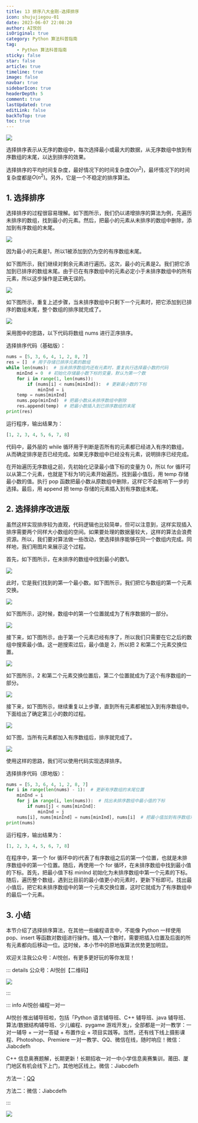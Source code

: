 ```yaml
---
title: 13 排序八大金刚-选择排序
icon: shujujiegou-01
date: 2023-06-07 22:08:20
author: AI悦创
isOriginal: true
category: Python 算法科普指南
tag:
    - Python 算法科普指南
sticky: false
star: false
article: true
timeline: true
image: false
navbar: true
sidebarIcon: true
headerDepth: 5
comment: true
lastUpdated: true
editLink: false
backToTop: true
toc: true
---
```


![](./13.assets/5e12922c0001eb8d06400426.jpg)

选择排序表示从无序的数组中，每次选择最小或最大的数据，从无序数组中放到有序数组的末尾，以达到排序的效果。

选择排序的平均时间复杂度，最好情况下的时间复杂度$O(n^2)$，最坏情况下的时间复杂度都是$O(n^2)$。另外，它是一个不稳定的排序算法。

## 1. 选择排序

选择排序的过程很容易理解。如下图所示，我们仍以递增排序的算法为例，先遍历未排序的数组，找到最小的元素。然后，把最小的元素从未排序的数组中删除，添加到有序数组的末尾。

![](./13.assets/5e0da5e40001128405930216.png)



因为最小的元素是1，所以1被添加到仍为空的有序数组末尾。

如下图所示，我们继续对剩余元素进行遍历。这次，最小的元素是2。我们把它添加到已排序的数组末尾。由于已在有序数组中的元素必定小于未排序数组中的所有元素，所以这步操作是正确无误的。

![](./13.assets/5e0da60200013df805190218.png)

如下图所示，重复上述步骤，当未排序数组中只剩下一个元素时，把它添加到已排序的数组末尾，整个数组的排序就完成了。

![](./13.assets/5e0da6180001915d06010232.png)

采用图中的思路，以下代码将数组 nums 进行正序排序。

选择排序代码（基础版）：

```python
nums = [5, 3, 6, 4, 1, 2, 8, 7]
res = []  # 用于存储已排序元素的数组
while len(nums):  # 当未排序数组内还有元素时，重复执行选择最小数的代码
    minInd = 0  # 初始化存储最小数下标的变量，默认为第一个数
    for i in range(1, len(nums)):
        if (nums[i] < nums[minInd]):  # 更新最小数的下标
            minInd = i
    temp = nums[minInd]
    nums.pop(minInd)  # 把最小数从未排序数组中删除
    res.append(temp)  # 把最小数插入到已排序数组的末尾
print(res)
```

运行程序，输出结果为：

```python
[1, 2, 3, 4, 5, 6, 7, 8]
```

代码中，最外层的 while 循环用于判断是否所有的元素都已经进入有序的数组，从而确定排序是否已经完成。如果无序数组中已经没有元素，说明排序已经完成。

在开始遍历无序数组之前，先初始化记录最小值下标的变量为 0，所以 for 循环可以从第二个元素，也就是下标为1的元素开始遍历。找到最小值后，用 temp 存储最小数的值。执行 pop 函数把最小数从原数组中删除，这样它不会影响下一步的选择。最后，用 append 把 temp 存储的元素插入到有序数组末尾。

## 2. 选择排序改进版

虽然这样实现排序较为直观，代码逻辑也比较简单，但可以注意到，这样实现插入排序需要两个同样大小数组的空间。如果要处理的数据量较大，这样的算法会浪费资源。所以，我们要对算法做一些改动，使选择排序能够在同一个数组内完成。同样地，我们用图片来展示这个过程。

首先，如下图所示，在未排序的数组中找到最小的数1。

![](./13.assets/5e0da6780001720405990083.png)

此时，它是我们找到的第一个最小数。如下图所示，我们把它与数组的第一个元素交换。

![](./13.assets/5e0da6dc0001459d05950086.png)



如下图所示，这时候，数组中的第一个位置就成为了有序数据的一部分。

![](./13.assets/5e0da6d500014d5b05960091.png)

接下来，如下图所示，由于第一个元素已经有序了，所以我们只需要在它之后的数组中搜索最小值。这一趟搜索过后，最小值是 2，所以把 2 和第二个元素交换位置。

![](./13.assets/5e0da6cf000182fc05890092.png)

如下图所示，2 和第二个元素交换位置后，第二个位置就成为了这个有序数组的一部分。

![](./13.assets/5e0da6c800010af805910090.png)



接下来，如下图所示，继续重复以上步骤，直到所有元素都被加入到有序数组中。下面给出了确定第三小的数的过程。

![](./13.assets/5e0da6c100019e9a05900082.png)

如下图，当所有元素都加入有序数组后，排序就完成了。

![](./13.assets/5e0da6b80001864a06050091.png)

使用这样的思路，我们可以使用代码实现选择排序。

选择排序代码（原地版）：

```python
nums = [5, 3, 6, 4, 1, 2, 8, 7]
for i in range(len(nums) - 1):  # 更新有序数组的末尾位置
    minInd = i
    for j in range(i, len(nums)):  # 找出未排序数组中最小值的下标
        if nums[j] < nums[minInd]:
            minInd = j
    nums[i], nums[minInd] = nums[minInd], nums[i]  # 把最小值加到有序数组末尾
print(nums)
```

运行程序，输出结果为：

```python
[1, 2, 3, 4, 5, 6, 7, 8]
```

在程序中，第一个 for 循环中的i代表了有序数组之后的第一个位置，也就是未排序数组中的第一个位置。随后，再使用一个 for 循环，在未排序数组中找到最小值的下标。首先，把最小值下标 minInd 初始化为未排序数组中第一个元素的下标。随后，遍历整个数组，遇到比目前的最小值更小的元素时，更新下标即可。找出最小值后，把它和未排序数组中的第一个元素交换位置，这时它就成为了有序数组中的最后一个元素。

## 3. 小结

本节介绍了选择排序算法，在其他一些编程语言中，不能像 Python 一样使用 pop、insert 等函数对数组进行操作。插入一个数时，需要把插入位置及后面的所有元素都向后移动一位。这时候，本小节中的原地版算法优势更加明显。







欢迎关注我公众号：AI悦创，有更多更好玩的等你发现！

::: details 公众号：AI悦创【二维码】

![](/gzh.jpg)

:::

::: info AI悦创·编程一对一

AI悦创·推出辅导班啦，包括「Python 语言辅导班、C++ 辅导班、java 辅导班、算法/数据结构辅导班、少儿编程、pygame 游戏开发」，全部都是一对一教学：一对一辅导 + 一对一答疑 + 布置作业 + 项目实践等。当然，还有线下线上摄影课程、Photoshop、Premiere 一对一教学、QQ、微信在线，随时响应！微信：Jiabcdefh

C++ 信息奥赛题解，长期更新！长期招收一对一中小学信息奥赛集训，莆田、厦门地区有机会线下上门，其他地区线上。微信：Jiabcdefh

方法一：[QQ](http://wpa.qq.com/msgrd?v=3&uin=1432803776&site=qq&menu=yes)

方法二：微信：Jiabcdefh

:::

![](/zsxq.jpg)

